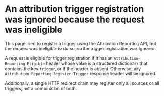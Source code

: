 # An attribution trigger registration was ignored because the request was ineligible

This page tried to register a trigger using the Attribution Reporting API, but the request was ineligible to do so, so the trigger registration was ignored.

A request is eligible for trigger registration if it has an `Attribution-Reporting-Eligible` header whose value is a structured dictionary that contains the key `trigger`, or if the header is absent. Otherwise, any `Attribution-Reporting-Register-Trigger` response header will be ignored.

Additionally, a single HTTP redirect chain may register only all sources or all triggers, not a combination of both.
